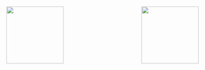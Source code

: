 <h1></h1>
<img align="left" height="150px" src="https://github-readme-stats.vercel.app/api?username=maletiger0404&show_icons=true&theme=merko&count_private=true">
<img align="right" height="150px" src="https://github-readme-stats.vercel.app/api/top-langs/?username=maletiger0404&layout=compact&theme=merko&count_private=true">
